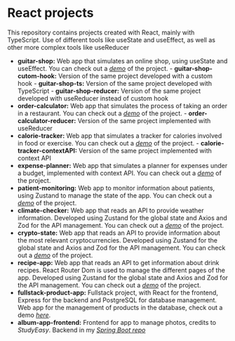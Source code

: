 
# React projects
This repository contains projects created with React, mainly with TypeScript. Use of different tools like useState and useEffect, as well as other more complex tools like useReducer 

-  **guitar-shop:** Web app that simulates an online shop, using useState and useEffect. You can check out a [*demo*](https://angeben-guitar-shop.netlify.app/) of the project.
		-  **guitar-shop-cutom-hook:** Version of the same project developed with a custom hook
		-  **guitar-shop-ts:** Version of the same project developed with TypeScript
		-  **guitar-shop-reducer:** Version of the same project developed with useReducer instead of custom hook
-  **order-calculator:** Web app that simulates the process of taking an order in a restaurant. You can check out a [*demo*](https://angeben-order-calculator.netlify.app/) of the project.
		-  **order-calculator-reducer:** Version of the same project implemented with useReducer
-  **calorie-tracker:** Web app that simulates a tracker for calories involved in food or exercise. You can check out a [*demo*](https://angeben-calorie-tracker.netlify.app/) of the project.
		-  **calorie-tracker-contextAPI:** Version of the same project implemented with context API
-  **expense-planner:** Web app that simulates a planner for expenses under a budget, implemented with context API. You can check out a [*demo*](https://angeben-expense-planner.netlify.app/) of the project.
-  **patient-monitoring:** Web app to monitor information about patients, using Zustand to manage the state of the app. You can check out a [*demo*](https://angeben-patient-monitoring.netlify.app/) of the project.
-  **climate-checker:** Web app that reads an API to provide weather information. Developed using Zustand for the global state and Axios and Zod for the API management. You can check out a [*demo*](https://angeben-climate-checker.netlify.app/) of the project.
-  **crypto-state:** Web app that reads an API to provide information about the most relevant cryptocurrencies. Developed using Zustand for the global state and Axios and Zod for the API management. You can check out a [*demo*](https://angeben-crypto-prices.netlify.app/) of the project.
-  **recipe-app:** Web app that reads an API to get information about drink recipes. React Router Dom is used to manage the different pages of the app. Developed using Zustand for the global state and Axios and Zod for the API management. You can check out a [*demo*](https://angeben-recipe-search.netlify.app/) of the project.
-  **fullstack-product-app:** Fullstack project, with React for the frontend, Express for the backend and PostgreSQL for database management. Web app for the management of products in the database, check out a demo [*here*](https://fullstack-products-frontend.vercel.app/).
-  **album-app-frontend:** Frontend for app to manage photos, credits to *StudyEasy*. Backend in my [*Spring Boot repo*](https://github.com/angeben/Java-Spring/tree/main/album-app-backend)

